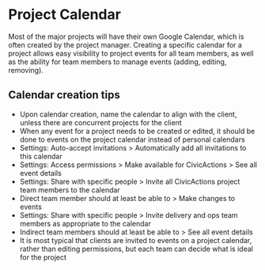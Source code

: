 # Project Calendar

Most of the major projects will have their own Google Calendar, which is often created by the project manager. Creating a specific calendar for a project allows easy visibility to project events for all team members, as well as the ability for team members to manage events (adding, editing, removing).

## Calendar creation tips

- Upon calendar creation, name the calendar to align with the client, unless there are concurrent projects for the client
- When any event for a project needs to be created or edited, it should be done to events on the project calendar instead of personal calendars
- Settings: Auto-accept invitations > Automatically add all invitations to this calendar
- Settings: Access permissions > Make available for CivicActions > See all event details
- Settings: Share with specific people > Invite all CivicActions project team members to the calendar
- Direct team member should at least be able to > Make changes to events
- Settings: Share with specific people > Invite delivery and ops team members as appropriate to the calendar
- Indirect team members should at least be able to > See all event details
- It is most typical that clients are invited to events on a project calendar, rather than editing permissions, but each team can decide what is ideal for the project
